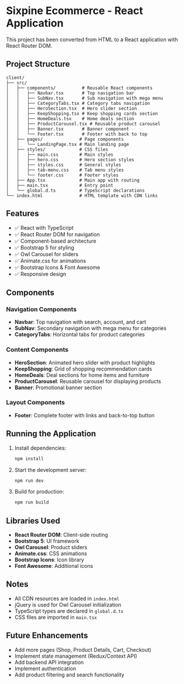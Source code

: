 # Sixpine Ecommerce - React Application

This project has been converted from HTML to a React application with React Router DOM.

## Project Structure

```
client/
├── src/
│   ├── components/          # Reusable React components
│   │   ├── Navbar.tsx       # Top navigation bar
│   │   ├── SubNav.tsx       # Sub navigation with mega menu
│   │   ├── CategoryTabs.tsx # Category tabs navigation
│   │   ├── HeroSection.tsx  # Hero slider section
│   │   ├── KeepShopping.tsx # Keep shopping cards section
│   │   ├── HomeDeals.tsx    # Home deals section
│   │   ├── ProductCarousel.tsx # Reusable product carousel
│   │   ├── Banner.tsx       # Banner component
│   │   └── Footer.tsx       # Footer with back to top
│   ├── pages/              # Page components
│   │   └── LandingPage.tsx # Main landing page
│   ├── styles/             # CSS files
│   │   ├── main.css        # Main styles
│   │   ├── hero.css        # Hero section styles
│   │   ├── styles.css      # General styles
│   │   ├── tab-menu.css    # Tab menu styles
│   │   └── footer.css      # Footer styles
│   ├── App.tsx             # Main app with routing
│   ├── main.tsx            # Entry point
│   └── global.d.ts         # TypeScript declarations
└── index.html              # HTML template with CDN links
```

## Features

- ✅ React with TypeScript
- ✅ React Router DOM for navigation
- ✅ Component-based architecture
- ✅ Bootstrap 5 for styling
- ✅ Owl Carousel for sliders
- ✅ Animate.css for animations
- ✅ Bootstrap Icons & Font Awesome
- ✅ Responsive design

## Components

### Navigation Components
- **Navbar**: Top navigation with search, account, and cart
- **SubNav**: Secondary navigation with mega menu for categories
- **CategoryTabs**: Horizontal tabs for product categories

### Content Components
- **HeroSection**: Animated hero slider with product highlights
- **KeepShopping**: Grid of shopping recommendation cards
- **HomeDeals**: Deal sections for home items and furniture
- **ProductCarousel**: Reusable carousel for displaying products
- **Banner**: Promotional banner section

### Layout Components
- **Footer**: Complete footer with links and back-to-top button

## Running the Application

1. Install dependencies:
   ```bash
   npm install
   ```

2. Start the development server:
   ```bash
   npm run dev
   ```

3. Build for production:
   ```bash
   npm run build
   ```

## Libraries Used

- **React Router DOM**: Client-side routing
- **Bootstrap 5**: UI framework
- **Owl Carousel**: Product sliders
- **Animate.css**: CSS animations
- **Bootstrap Icons**: Icon library
- **Font Awesome**: Additional icons

## Notes

- All CDN resources are loaded in `index.html`
- jQuery is used for Owl Carousel initialization
- TypeScript types are declared in `global.d.ts`
- CSS files are imported in `main.tsx`

## Future Enhancements

- Add more pages (Shop, Product Details, Cart, Checkout)
- Implement state management (Redux/Context API)
- Add backend API integration
- Implement authentication
- Add product filtering and search functionality
